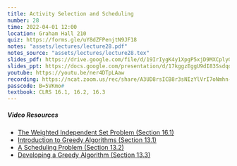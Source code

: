 ```yaml
---
title: Activity Selection and Scheduling
number: 28
time: 2022-04-01 12:00
location: Graham Hall 210
quiz: https://forms.gle/uY8dZFPenjtN9JF18
notes: "assets/lectures/lecture28.pdf"
notes_source: "assets/lectures/lecture28.tex"
slides_pdf: https://drive.google.com/file/d/19IrIygK4y1XpgP5xjD9MXCplyG4xbFwI/view?usp=sharing
slides_ppt: https://docs.google.com/presentation/d/17kggzEggU9dI83SsdqoB-I7xD0iJfcCz69CbszHYsqY/edit?usp=sharing
youtube: https://youtu.be/ner4DTpLAaw
recording: https://ncat.zoom.us/rec/share/A3UD8rsICB8r3sNIzYlVrI7oNmhn-lfPmrCOtbtRH3xhcmKG2Xs_RRusRnYIk40z.tmDFc7Npg1IBK_0U?startTime=1648828849000
passcode: B=5VKmo#
textbook: CLRS 16.1, 16.2, 16.3
---
```


##### Video Resources

- [The Weighted Independent Set Problem (Section 16.1)](https://www.youtube.com/watch?v=0awkct8SkxA&list=PLXFMmlk03Dt5EMI2s2WQBsLsZl7A5HEK6&index=39)
- [Introduction to Greedy Algorithms (Section 13.1)](https://www.youtube.com/watch?v=NTFmxA3qgoo&list=PLXFMmlk03Dt5EMI2s2WQBsLsZl7A5HEK6&index=4&t=0s)
- [A Scheduling Problem (Section 13.2)](https://www.youtube.com/watch?v=jK3d_GLzKQA&list=PLXFMmlk03Dt5EMI2s2WQBsLsZl7A5HEK6&index=5)
- [Developing a Greedy Algorithm (Section 13.3)](https://www.youtube.com/watch?v=AJOTgHYjL6A&list=PLXFMmlk03Dt5EMI2s2WQBsLsZl7A5HEK6&index=6)
